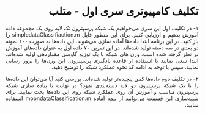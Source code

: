<h1 dir='rtl' align='justify' font-name='B Yekan'>
تکلیف کامپیوتری سری اول - متلب
</h1>

<p dir='rtl' align='justify' font-size=13 font-name='B Yekan'>
۱- در تکلیف اول این سری می‌خواهیم یک شبکه پرسپترون تک لایه روی یک مجموعه داده آموزش بدهیم و ارزیابی کنیم. برای این منظور فایل simpledataClassifiaction.m را باز کنید. در این برنامه ابتدا داده‌ها آماده سازی می‌شوند. این داده‌ها به صورت ۱۰۰ نمونه دو بعدی در سه دسته تولید شده‌اند. در این تمرین ۷۰ داده اول به عنوان داده‌های آموزش در نظر گرفته شده است. وزن های شبکه با یک توزیع گاوسی مقداردهی اولیه شده‌اند. ابتدا سعی نمایید با استفاده از قاعده یادگیری پرسپترون، این وزن‌ها را بروز رسانی نمایید. سپس با توجه به ادامه کد نحوه عملکرد شبکه را توضیح دهید.
</p>

<p dir='rtl' align='justify' 'font-size'=13,font-name='B Yekan'>
۲- در تکلیف دوم داده‌ها کمی پیچیده‌تر تولید شده‌اند. بررسی کنید آیا می‌توان این داده‌ها را با یک شبکه پرسپترون دو لایه دسته‌بندی نمود؟ در نهایت با پیاده سازی شبکه پرسپترون مناسب و آموزش آن روی عملکرد شبکه روی این داده‌ها بحث نمایید. برای شبیه‌سازی این قسمت می‌توانید از نیمه آماده moondataClassification.m استفاده نمایید.
</p>







